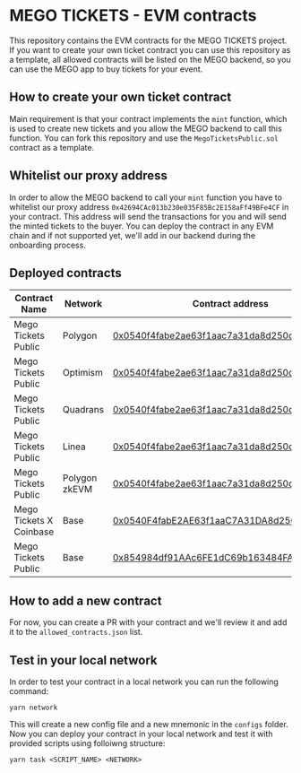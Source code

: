 # MEGO TICKETS - EVM contracts

This repository contains the EVM contracts for the MEGO TICKETS project. 
If you want to create your own ticket contract you can use this repository as a template, all allowed contracts will be listed on the MEGO backend, so you can use the MEGO app to buy tickets for your event.

## How to create your own ticket contract

Main requirement is that your contract implements the `mint` function, which is used to create new tickets and you allow the MEGO backend to call this function. You can fork this repository and use the `MegoTicketsPublic.sol` contract as a template.

## Whitelist our proxy address

In order to allow the MEGO backend to call your `mint` function you have to whitelist our proxy address `0x42694CAc013b230e035F85Bc2E158aFf49BFe4CF` in your contract. This address will send the transactions for you and will send the minted tickets to the buyer. You can deploy the contract in any EVM chain and if not supported yet, we'll add in our backend during the onboarding process.

## Deployed contracts

| Contract Name | Network | Contract address |
| --- | --- | --- |
| Mego Tickets Public | Polygon | [0x0540f4fabe2ae63f1aac7a31da8d250d6c5cda84](https://polygonscan.com/address/0x0540f4fabe2ae63f1aac7a31da8d250d6c5cda84) |
| Mego Tickets Public | Optimism | [0x0540f4fabe2ae63f1aac7a31da8d250d6c5cda84](https://optimistic.etherscan.io/address/0x0540f4fabe2ae63f1aac7a31da8d250d6c5cda84) |
| Mego Tickets Public | Quadrans | [0x0540f4fabe2ae63f1aac7a31da8d250d6c5cda84](https://explorer.quadrans.io/address/0x0540F4fabE2AE63f1aaC7A31DA8d250d6c5CDa84/transactions) |
| Mego Tickets Public | Linea | [0x0540f4fabe2ae63f1aac7a31da8d250d6c5cda84](https://lineascan.build/address/0x0540F4fabE2AE63f1aaC7A31DA8d250d6c5CDa84/transactions) |
| Mego Tickets Public | Polygon zkEVM | [0x0540f4fabe2ae63f1aac7a31da8d250d6c5cda84](https://zkevm.polygonscan.com/address/0x0540F4fabE2AE63f1aaC7A31DA8d250d6c5CDa84) |
| Mego Tickets X Coinbase | Base | [0x0540F4fabE2AE63f1aaC7A31DA8d250d6c5CDa84](https://basescan.org/address/0x0540F4fabE2AE63f1aaC7A31DA8d250d6c5CDa84)
| Mego Tickets Public | Base | [0x854984df91AAc6FE1dC69b163484FA9cDca7Fa2F](https://basescan.org/address/0x854984df91AAc6FE1dC69b163484FA9cDca7Fa2F)


## How to add a new contract

For now, you can create a PR with your contract and we'll review it and add it to the `allowed_contracts.json` list.

## Test in your local network

In order to test your contract in a local network you can run the following command:

```
yarn network
```

This will create a new config file and a new mnemonic in the `configs` folder. Now you can deploy your contract in your local network and test it with provided scripts using folloiwng structure:

```
yarn task <SCRIPT_NAME> <NETWORK>
```